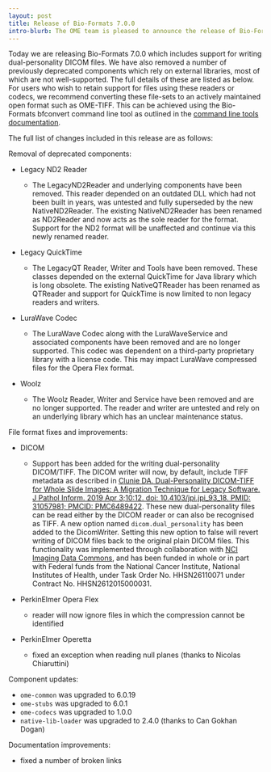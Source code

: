 ```yaml
---
layout: post
title: Release of Bio-Formats 7.0.0
intro-blurb: The OME team is pleased to announce the release of Bio-Formats 7.0.0
---
```


Today we are releasing Bio-Formats 7.0.0 which includes support for writing dual-personality DICOM files. We 
have also removed a number of previously deprecated components which rely on external libraries, most of which are 
not well-supported. The full details of these are listed as below. For users who wish to retain support for files 
using these readers or codecs, we recommend converting these file-sets to an actively maintained open format such as 
OME-TIFF. This can be achieved using the Bio-Formats bfconvert command line tool as outlined in the 
[command line tools documentation](https://bio-formats.readthedocs.io/en/stable/users/comlinetools/conversion.html).

The full list of changes included in this release are as follows:

Removal of deprecated components:
* Legacy ND2 Reader
   - The LegacyND2Reader and underlying components have been removed. This reader depended on 
     an outdated DLL which had not been built in years, was untested and fully superseded by the 
     new NativeND2Reader. The existing NativeND2Reader has been renamed as ND2Reader and now acts 
     as the sole reader for the format. Support for the ND2 format will be unaffected and continue 
     via this newly renamed reader.

* Legacy QuickTime
   - The LegacyQT Reader, Writer and Tools have been removed. These classes depended on the external 
     QuickTime for Java library which is long obsolete. The existing NativeQTReader has been renamed 
     as QTReader and support for QuickTime is now limited to non legacy readers and writers.

* LuraWave Codec
   - The LuraWave Codec along with the LuraWaveService and associated components have been removed and 
     are no longer supported. This codec was dependent on a third-party proprietary library with a license 
     code. This may impact LuraWave compressed files for the Opera Flex format.

* Woolz
   - The Woolz Reader, Writer and Service have been removed and are no longer supported. The reader and 
     writer are untested and rely on an underlying library which has an unclear maintenance status.

File format fixes and improvements:

* DICOM
   - Support has been added for the writing dual-personality DICOM/TIFF. The DICOM writer will now, by default, 
     include TIFF metadata as described in 
     [Clunie DA. Dual-Personality DICOM-TIFF for Whole Slide Images: A Migration Technique for Legacy Software. 
       J Pathol Inform. 2019 Apr 3;10:12. doi: 10.4103/jpi.jpi_93_18. PMID: 31057981; PMCID: PMC6489422](https://www.ncbi.nlm.nih.gov/pmc/articles/PMC6489422). 
     These new dual-personality files can be read either by the DICOM reader or can also be recognised as TIFF. A new 
     option named `dicom.dual_personality` has been added to the DicomWriter. Setting this new option to false 
     will revert writing of DICOM files back to the original plain DICOM files. This functionality was implemented 
     through collaboration with [NCI Imaging Data Commons](https://datacommons.cancer.gov/repository/imaging-data-commons), 
     and has been funded in whole or in part with Federal funds from the National Cancer Institute, National Institutes of Health, 
     under Task Order No. HHSN26110071 under Contract No. HHSN2612015000031.

* PerkinElmer Opera Flex
   - reader will now ignore files in which the compression cannot be identified

* PerkinElmer Operetta
   - fixed an exception when reading null planes (thanks to Nicolas Chiaruttini)

Component updates:

* `ome-common` was upgraded to 6.0.19
* `ome-stubs` was upgraded to 6.0.1
* `ome-codecs` was upgraded to 1.0.0
* `native-lib-loader` was upgraded to 2.4.0 (thanks to Can Gokhan Dogan)

Documentation improvements:

* fixed a number of broken links
